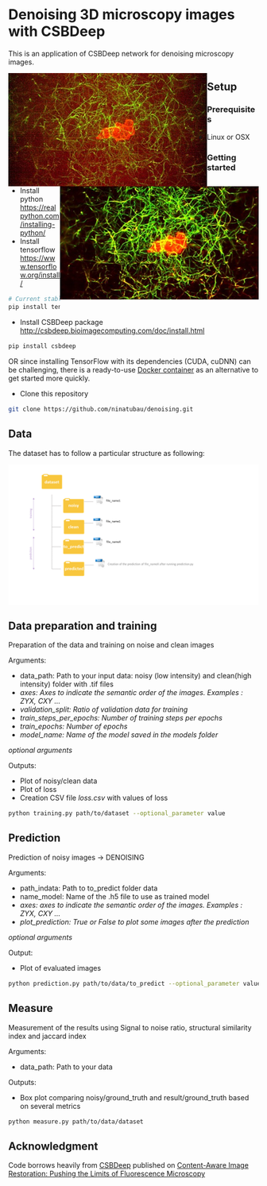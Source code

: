 # Denoising 3D microscopy images with CSBDeep

This is an application of CSBDeep network for denoising microscopy images.

<img src="imgs/noisy.jpg" width="400px" align="left"/>
<img src="imgs/denoised.jpg" width="400px" align="right"/>



## Setup

### Prerequisites
- Linux or OSX

### Getting started
- Install python https://realpython.com/installing-python/
- Install tensorflow https://www.tensorflow.org/install/
```bash
# Current stable release for CPU-only
pip install tensorflow 
```
- Install CSBDeep package http://csbdeep.bioimagecomputing.com/doc/install.html
```bash
pip install csbdeep 
```
OR
since installing TensorFlow with its dependencies (CUDA, cuDNN) can be challenging, there is a ready-to-use [Docker container](https://hub.docker.com/r/tboo/csbdeep_gpu_docker/) as an alternative to get started more quickly. 

- Clone this repository
```bash
git clone https://github.com/ninatubau/denoising.git
```
## Data

The dataset has to follow a particular structure as following:

<img src="imgs/dataset_structure.png" width="900px" align="center"/>

## Data preparation and training

Preparation of the data and training on noise and clean images

Arguments:
- data_path: Path to your input data: noisy (low intensity) and clean(high intensity) folder with .tif files
- *axes: Axes to indicate the semantic order of the images. Examples : ZYX, CXY ...* 
- *validation_split: Ratio of validation data for training*
- *train_steps_per_epochs: Number of training steps per epochs*
- *train_epochs: Number of epochs*
- *model_name: Name of the model saved in the models folder*

*optional arguments*

Outputs: 
- Plot of noisy/clean data
- Plot of loss
- Creation CSV file *loss.csv* with values of loss

```bash
python training.py path/to/dataset --optional_parameter value
```

## Prediction

Prediction of noisy images -> DENOISING

Arguments:
- path_indata: Path to to_predict folder data
- name_model: Name of the .h5 file to use as trained model
- *axes: axes to indicate the semantic order of the images. Examples : ZYX, CXY ...*
- *plot_prediction: True or False to plot some images after the prediction*

*optional arguments*

Output:
- Plot of evaluated images

```bash
python prediction.py path/to/data/to_predict --optional_parameter value
```


## Measure

Measurement of the results using Signal to noise ratio, structural similarity index and jaccard index

Arguments:
- data_path: Path to your data

Outputs:
- Box plot comparing noisy/ground_truth and result/ground_truth based on several metrics

```bash
python measure.py path/to/data/dataset 
```

## Acknowledgment

Code borrows heavily from [CSBDeep](https://github.com/CSBDeep/CSBDeep) published on [Content-Aware Image Restoration: Pushing the Limits of Fluorescence Microscopy](https://www.biorxiv.org/content/10.1101/236463v1)
